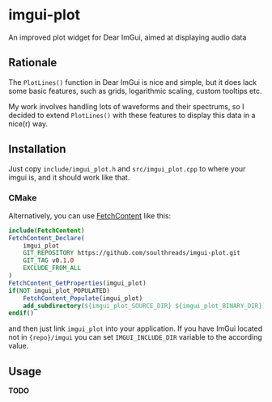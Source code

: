 # imgui-plot
An improved plot widget for Dear ImGui, aimed at displaying audio data

## Rationale
The `PlotLines()` function in Dear ImGui is nice and simple, but it does lack some basic features, such as grids, logarithmic scaling, custom tooltips etc.

My work involves handling lots of waveforms and their spectrums, so I decided to extend `PlotLines()` with these features to display this data in a nice(r) way.

## Installation
Just copy `include/imgui_plot.h` and `src/imgui_plot.cpp` to where your imgui is, and it should work like that.

### CMake
Alternatively, you can use [FetchContent](https://cmake.org/cmake/help/latest/module/FetchContent.html) like this:

```cmake
include(FetchContent)
FetchContent_Declare(
    imgui_plot
    GIT_REPOSITORY https://github.com/soulthreads/imgui-plot.git
    GIT_TAG v0.1.0
    EXCLUDE_FROM_ALL
)
FetchContent_GetProperties(imgui_plot)
if(NOT imgui_plot_POPULATED)
    FetchContent_Populate(imgui_plot)
    add_subdirectory(${imgui_plot_SOURCE_DIR} ${imgui_plot_BINARY_DIR})
endif()
```
and then just link `imgui_plot` into your application. If you have ImGui located not in `{repo}/imgui` you can set `IMGUI_INCLUDE_DIR` variable to the according value.

## Usage
**TODO**
